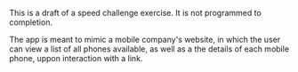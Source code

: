 This is a draft of a speed challenge exercise. It is not programmed to completion.

The app is meant to mimic a mobile company's website, in which the user can view a list of all phones available, as well as a the details of each mobile phone, uppon interaction with a link.
